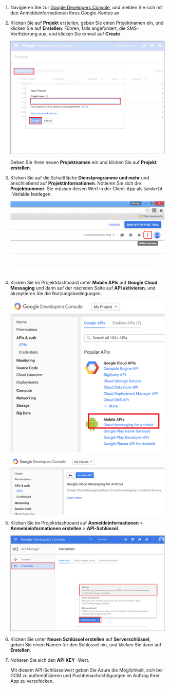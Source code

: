 
1. Navigieren Sie zur [Google Developers Console](https://console.developers.google.com/project), und melden Sie sich mit den Anmeldeinformationen Ihres Google-Kontos an. 
2. Klicken Sie auf **Projekt** erstellen, geben Sie einen Projektnamen ein, und klicken Sie auf **Erstellen**. Führen, falls angefordert, die SMS-Verifizierung aus, und klicken Sie erneut auf **Create** .
   
    ![Erstellen eines neuen Projekts](./media/mobile-services-enable-google-cloud-messaging/mobile-services-google-new-project.png)   
   
     Geben Sie Ihren neuen **Projektnamen** ein und klicken Sie auf **Projekt erstellen**.
3. Klicken Sie auf die Schaltfläche **Dienstprogramme und mehr** und anschließend auf **Projektinformationen**. Notieren Sie sich die **Projektnummer**. Sie müssen diesen Wert in der Client-App als `SenderId` -Variable festlegen.
   
    ![Hilfsprogramme und mehr](./media/mobile-services-enable-google-cloud-messaging/notification-hubs-utilities-and-more.png)
4. Klicken Sie im Projektdashboard unter **Mobile APIs** auf **Google Cloud Messaging** und dann auf der nächsten Seite auf **API aktivieren**, und akzeptieren Sie die Nutzungsbedingungen. 
   
    ![Aktivieren von GCM](./media/mobile-services-enable-google-cloud-messaging/enable-GCM.png)
   
    ![Aktivieren von GCM](./media/mobile-services-enable-google-cloud-messaging/enable-gcm-2.png) 
5. Klicken Sie im Projektdashboard auf **Anmeldeinformationen** > **Anmeldeinformationen erstellen** > **API-Schlüssel**. 
   
    ![](./media/mobile-services-enable-google-cloud-messaging/mobile-services-google-create-server-key.png)
6. Klicken Sie unter **Neuen Schlüssel erstellen** auf **Serverschlüssel**, geben Sie einen Namen für den Schlüssel ein, und klicken Sie dann auf **Erstellen**.
7. Notieren Sie sich den **API KEY** -Wert.
   
    Mit diesem API-Schlüsselwert geben Sie Azure die Möglichkeit, sich bei GCM zu authentifizieren und Pushbenachrichtigungen im Auftrag Ihrer App zu verschicken.



<!--HONumber=Nov16_HO5-->


